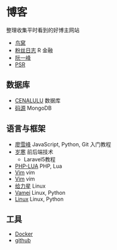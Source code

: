 # 博客

整理收集平时看到的好博主网站

- [鸟窝](http://colobu.com/)
- [粉丝日志](http://blog.fens.me/) R 金融
- [阮一峰](http://www.ruanyifeng.com/blog/)
- [PSR](http://segmentfault.com/a/1190000002521577)

## 数据库

- [CENALULU](http://cenalulu.github.io/) 数据库
- [码源](http://codefrom.com/t/mongodb%E4%BB%8E%E5%85%A5%E9%97%A8%E5%88%B0%E7%B2%BE%E9%80%9A%E7%B3%BB%E5%88%97%E4%B8%93%E9%A2%98) MongoDB

## 语言与框架

- [廖雪峰](http://www.liaoxuefeng.com/) JavaScript, Python, Git 入门教程
- [岁寒](http://lvwenhan.com/) 前后端技术
    + Laravel5教程
- [PHP-LUA](http://rmingwang.com/) PHP, Lua
- [Vim](http://www.boiajs.com/tags/vim/) vim
- [Vim](http://tieba.baidu.com/p/2859253088) vim
- [给力星](http://www.powerxing.com/) Linux
- [Vamei](http://www.cnblogs.com/vamei/) Linux, Python
- [Linux](http://www.cnblogs.com/peida/) Linux, Python

## 工具

- [Docker](http://dockerpool.com/static/books/docker_practice/index.html)
- [github](https://github.com/justjavac/free-programming-books-zh_CN)
